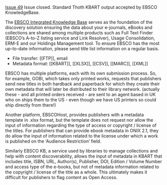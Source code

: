 [Issue 49](https://github.com/thoth-pub/thoth/issues/49) Issue closed. Standard Thoth KBART output accepted by EBSCO KnowledgeBase.

The [EBSCO Integrated Knowledge Base](https://www.ebsco.com/publisher-support/knowledge-base) serves as the foundation of the discovery solution ensuring the data about your e-journals, eBooks and collections are shared among multiple products such as Full Text Finder (EBSCO’s A-to-Z listing service and Link Resolver), Usage Consolidation, ERM-E and our Holdings Management tool. To ensure EBSCO has the most up-to-date information, please send title list information on a regular basis.

* File transfer: [[FTP]], email
* Metadata format: [[KBART]], [[XLSX]], [[CSV]], [[MARC]], [[XML]] 

EBSCO has multiple platforms, each with its own submission process. So, for example, GOBI, which takes only printed works, requests that publishers send new titles in both hardback and paperback for which they create their own metadata that will later be distributed to their library network. (actually these - and all printed orders received - are sent to an agent based in UK who on ships them to the US - even though we have US printers so could ship directly from there!)  

Another platform, EBSCOHost, provides publishers with a metadata template in .xlsx format, but the template does not request nor allow the input of information regarding the type of access or copyright / license of the titles.  For publishers that can provide ebook metadata in ONIX 2.1, they do allow the input of information related to the license under which a work is published on the ‘Audience Restriction’ field. 

Similarly EBSCO KB, a service used by libraries to manage collections and help with content discoverability, allows the input of metadata in KBART that includes title, ISBN, URL, Author(s), Publisher, DOI, Edition / Volume Number and access type of the e-books, but not of metadata information related to the copyright / license of the title as a whole. This ultimately makes it difficult for publishers to flag content as Open Access. 

